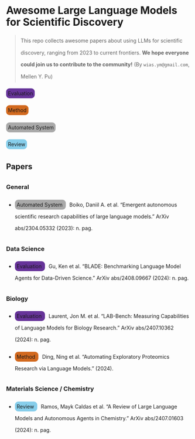 <style>
    body {
        line-height: 2.3em
    }

    .method {
        background: chocolate; padding: 5px; border-radius: 9px; margin-right: 10px;
    }
    .eval {
        background: rebeccapurple; padding: 5px; border-radius: 9px; margin-right: 10px;
    }
    .auto {
        background: darkgrey; padding: 5px; border-radius: 9px; margin-right: 10px;
    }

    .review {
        background: skyblue; padding: 5px; border-radius: 9px; margin-right: 10px;
    }
</style>


# Awesome Large Language Models for Scientific Discovery
> This repo collects awesome papers about using LLMs for scientific discovery, ranging from 2023 to current frontiers.
> **We hope everyone could join us to contribute to the community!**  (By `wias.ym@gmail.com`, Mellen Y. Pu)


<span class="eval"> Evaluation </span> 

<span class="method"> Method </span>

<span class="auto"> Automated System </span>

<span class="review"> Review </span>


## Papers


### General
- <span class="auto"> Automated System </span> Boiko, Daniil A. et al. “Emergent autonomous scientific research capabilities of large language models.” ArXiv abs/2304.05332 (2023): n. pag.


### Data Science

- <span class="eval"> Evaluation </span> Gu, Ken et al. “BLADE: Benchmarking Language Model Agents for Data-Driven Science.” ArXiv abs/2408.09667 (2024): n. pag.


### Biology

- <span class="eval"> Evaluation </span>  Laurent, Jon M. et al. “LAB-Bench: Measuring Capabilities of Language Models for Biology Research.” ArXiv abs/2407.10362 (2024): n. pag. 

- <span class="method"> Method </span> Ding, Ning et al. “Automating Exploratory Proteomics Research via Language Models.” (2024).

### Materials Science / Chemistry



- <span class="review"> Review </span> Ramos, Mayk Caldas et al. “A Review of Large Language Models and Autonomous Agents in Chemistry.” ArXiv abs/2407.01603 (2024): n. pag.
